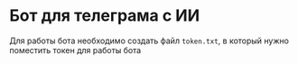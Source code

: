 # Бот для телеграма с ИИ
Для работы бота необходимо создать файл `token.txt`, в который нужно поместить токен для работы бота